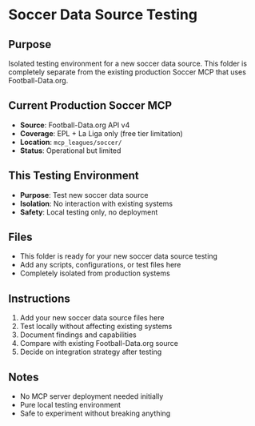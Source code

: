 # Soccer Data Source Testing

## Purpose
Isolated testing environment for a new soccer data source. This folder is completely separate from the existing production Soccer MCP that uses Football-Data.org.

## Current Production Soccer MCP
- **Source**: Football-Data.org API v4
- **Coverage**: EPL + La Liga only (free tier limitation)
- **Location**: `mcp_leagues/soccer/`
- **Status**: Operational but limited

## This Testing Environment
- **Purpose**: Test new soccer data source
- **Isolation**: No interaction with existing systems
- **Safety**: Local testing only, no deployment

## Files
- This folder is ready for your new soccer data source testing
- Add any scripts, configurations, or test files here
- Completely isolated from production systems

## Instructions
1. Add your new soccer data source files here
2. Test locally without affecting existing systems
3. Document findings and capabilities
4. Compare with existing Football-Data.org source
5. Decide on integration strategy after testing

## Notes
- No MCP server deployment needed initially
- Pure local testing environment
- Safe to experiment without breaking anything